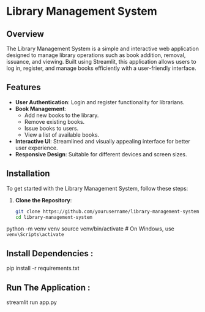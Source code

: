 # Library Management System

## Overview

The Library Management System is a simple and interactive web application designed to manage library operations such as book addition, removal, issuance, and viewing. Built using Streamlit, this application allows users to log in, register, and manage books efficiently with a user-friendly interface.

## Features

- **User Authentication**: Login and register functionality for librarians.
- **Book Management**:
  - Add new books to the library.
  - Remove existing books.
  - Issue books to users.
  - View a list of available books.
- **Interactive UI**: Streamlined and visually appealing interface for better user experience.
- **Responsive Design**: Suitable for different devices and screen sizes.


## Installation

To get started with the Library Management System, follow these steps:

1. **Clone the Repository**:

   ```bash
   git clone https://github.com/yourusername/library-management-system.git
   cd library-management-system
python -m venv venv
source venv/bin/activate  # On Windows, use `venv\Scripts\activate`

## Install Dependencies : 
pip install -r requirements.txt

## Run The Application :
streamlit run app.py

